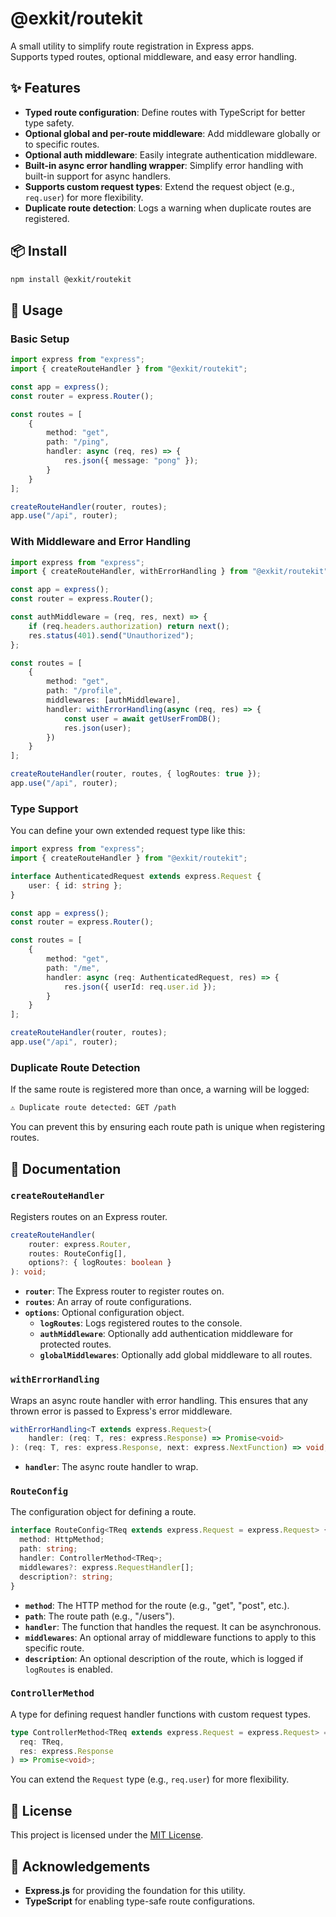 # @exkit/routekit

A small utility to simplify route registration in Express apps.  
Supports typed routes, optional middleware, and easy error handling.

## ✨ Features

- **Typed route configuration**: Define routes with TypeScript for better type safety.  
- **Optional global and per-route middleware**: Add middleware globally or to specific routes.  
- **Optional auth middleware**: Easily integrate authentication middleware.  
- **Built-in async error handling wrapper**: Simplify error handling with built-in support for async handlers.  
- **Supports custom request types**: Extend the request object (e.g., `req.user`) for more flexibility.  
- **Duplicate route detection**: Logs a warning when duplicate routes are registered.  

## 📦 Install

```bash
npm install @exkit/routekit
```

## 🧩 Usage

### Basic Setup

```typescript
import express from "express";
import { createRouteHandler } from "@exkit/routekit";

const app = express();
const router = express.Router();

const routes = [
    {
        method: "get",
        path: "/ping",
        handler: async (req, res) => {
            res.json({ message: "pong" });
        }
    }
];

createRouteHandler(router, routes);
app.use("/api", router);
```

### With Middleware and Error Handling

```typescript
import express from "express";
import { createRouteHandler, withErrorHandling } from "@exkit/routekit";

const app = express();
const router = express.Router();

const authMiddleware = (req, res, next) => {
    if (req.headers.authorization) return next();
    res.status(401).send("Unauthorized");
};

const routes = [
    {
        method: "get",
        path: "/profile",
        middlewares: [authMiddleware],
        handler: withErrorHandling(async (req, res) => {
            const user = await getUserFromDB();
            res.json(user);
        })
    }
];

createRouteHandler(router, routes, { logRoutes: true });
app.use("/api", router);
```

### Type Support

You can define your own extended request type like this:

```typescript
import express from "express";
import { createRouteHandler } from "@exkit/routekit";

interface AuthenticatedRequest extends express.Request {
    user: { id: string };
}

const app = express();
const router = express.Router();

const routes = [
    {
        method: "get",
        path: "/me",
        handler: async (req: AuthenticatedRequest, res) => {
            res.json({ userId: req.user.id });
        }
    }
];

createRouteHandler(router, routes);
app.use("/api", router);
```

### Duplicate Route Detection

If the same route is registered more than once, a warning will be logged:

```bash
⚠️ Duplicate route detected: GET /path
```

You can prevent this by ensuring each route path is unique when registering routes.

## 📝 Documentation

### `createRouteHandler`

Registers routes on an Express router.

```typescript
createRouteHandler(
    router: express.Router, 
    routes: RouteConfig[], 
    options?: { logRoutes: boolean }
): void;
```

- **`router`**: The Express router to register routes on.  
- **`routes`**: An array of route configurations.  
- **`options`**: Optional configuration object.  
  - **`logRoutes`**: Logs registered routes to the console.  
  - **`authMiddleware`**: Optionally add authentication middleware for protected routes.  
  - **`globalMiddlewares`**: Optionally add global middleware to all routes.  

### `withErrorHandling`

Wraps an async route handler with error handling. This ensures that any thrown error is passed to Express's error middleware.

```typescript
withErrorHandling<T extends express.Request>(
    handler: (req: T, res: express.Response) => Promise<void>
): (req: T, res: express.Response, next: express.NextFunction) => void;
```

- **`handler`**: The async route handler to wrap.  

### `RouteConfig`

The configuration object for defining a route.

```typescript
interface RouteConfig<TReq extends express.Request = express.Request> {
  method: HttpMethod; 
  path: string; 
  handler: ControllerMethod<TReq>;
  middlewares?: express.RequestHandler[]; 
  description?: string;
}
```

- **`method`**: The HTTP method for the route (e.g., "get", "post", etc.).  
- **`path`**: The route path (e.g., "/users").  
- **`handler`**: The function that handles the request. It can be asynchronous.  
- **`middlewares`**: An optional array of middleware functions to apply to this specific route.  
- **`description`**: An optional description of the route, which is logged if `logRoutes` is enabled.  

### `ControllerMethod`

A type for defining request handler functions with custom request types.

```typescript
type ControllerMethod<TReq extends express.Request = express.Request> = (
  req: TReq,
  res: express.Response
) => Promise<void>;
```

You can extend the `Request` type (e.g., `req.user`) for more flexibility.

## 📄 License

This project is licensed under the [MIT License](https://github.com/colinmarklubembe/routekit?tab=MIT-1-ov-file).

## 🙏 Acknowledgements

- **Express.js** for providing the foundation for this utility.  
- **TypeScript** for enabling type-safe route configurations.  
